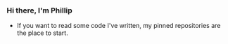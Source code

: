 ### Hi there, I'm Phillip

- If you want to read some code I've written, my pinned repositories are the place to start.
